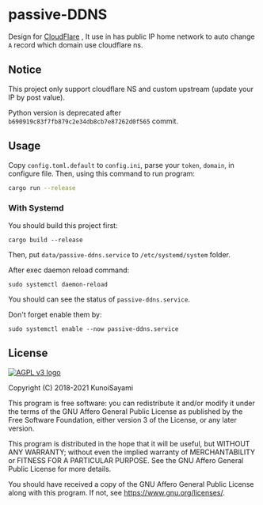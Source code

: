 # passive-DDNS

Design for [CloudFlare](https://cloudflare.com) , It use in has public IP home network to auto change `A` record which domain use cloudflare ns.

## Notice

This project only support cloudflare NS and custom upstream (update your IP by post value).

Python version is deprecated after `b690919c83f7fb879c2e34db8cb7e87262d0f565` commit.

## Usage

Copy `config.toml.default` to `config.ini`, parse your `token`, `domain`, in configure file. Then, using this command to run program:

```bash
cargo run --release
```

### With Systemd

You should build this project first:

```shell
cargo build --release
```

Then, put `data/passive-ddns.service` to `/etc/systemd/system` folder.

After exec daemon reload command:

```shell
sudo systemctl daemon-reload
```

You should can see the status of `passive-ddns.service`.

Don't forget enable them by:

```shell
sudo systemctl enable --now passive-ddns.service
```

## License

[![](https://www.gnu.org/graphics/agplv3-155x51.png "AGPL v3 logo")](https://www.gnu.org/licenses/agpl-3.0.txt)

Copyright (C) 2018-2021 KunoiSayami

This program is free software: you can redistribute it and/or modify it under the terms of the GNU Affero General Public License as published by the Free Software Foundation, either version 3 of the License, or any later version.

This program is distributed in the hope that it will be useful, but WITHOUT ANY WARRANTY; without even the implied warranty of MERCHANTABILITY or FITNESS FOR A PARTICULAR PURPOSE. See the GNU Affero General Public License for more details.

You should have received a copy of the GNU Affero General Public License along with this program. If not, see <https://www.gnu.org/licenses/>.
